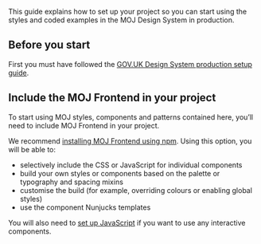This guide explains how to set up your project so you can start using the styles and coded examples in the MOJ Design System in production.

## Before you start

First you must have followed the [GOV.UK Design System production setup guide](https://design-system.service.gov.uk/get-started/production/).

## Include the MOJ Frontend in your project

To start using MOJ styles, components and patterns contained here, you’ll need to include MOJ Frontend in your project.

We recommend [installing MOJ Frontend using npm](https://github.com/ministryofjustice/moj-frontend/blob/main/docs/installation/installing-with-npm.md). Using this option, you will be able to:

- selectively include the CSS or JavaScript for individual components
- build your own styles or components based on the palette or typography and spacing mixins
- customise the build (for example, overriding colours or enabling global styles)
- use the component Nunjucks templates

You will also need to [set up JavaScript](/get-started/setting-up-javascript) if you want to use any interactive components.

